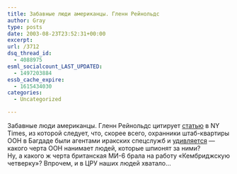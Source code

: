 ```yaml
---
title: Забавные люди американцы. Гленн Рейнольдс
author: Gray
type: posts
date: 2003-08-23T23:52:31+00:00
excerpt:
url: /3712
dsq_thread_id:
  - 4088975
esml_socialcount_LAST_UPDATED:
  - 1497203884
essb_cache_expire:
  - 1615434030
categories:
  - Uncategorized

---
```








Забавные люди американцы. Гленн Рейнольдс цитирует <a href="http://www.nytimes.com/2003/08/22/international/worldspecial/22BOMB.html" target="_blank">статью</a> в NY Times, из которой следует, что, скорее всего, охранники штаб-квартиры ООН в Багдаде были агентами иракских спецслужб и <a href="http://www.instapundit.com/archives/011139.php" target="_blank">удивляется</a> &#8212; какого черта ООН нанимает людей, которые шпионят за ними?  
Ну, а какого ж черта британская МИ-6 брала на работу &#171;Кембриджскую четверку&#187;? Впрочем, и в ЦРУ наших людей хватало&#8230;